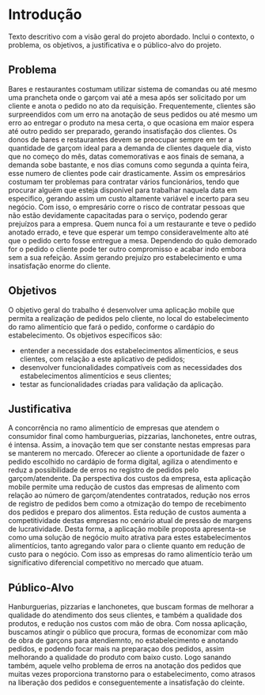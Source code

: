 # Introdução

Texto descritivo com a visão geral do projeto abordado. Inclui o contexto, o problema, os objetivos, a justificativa e o público-alvo do projeto.

## Problema

Bares e restaurantes costumam utilizar sistema de comandas ou até mesmo uma prancheta onde o garçom vai até a mesa após ser solicitado por um cliente e anota o pedido no ato da requisição.
Frequentemente, clientes são surpreendidos com um erro na anotação de seus pedidos ou até mesmo um erro ao entregar o produto na mesa certa, o que ocasiona em maior espera até outro pedido ser preparado, gerando insatisfação dos clientes.
Os donos de bares e restaurantes devem se preocupar sempre em ter a quantidade de garçom ideal para a demanda de clientes daquele dia, visto que no começo do mês, datas comemorativas e aos finais de semana, a demanda sobe bastante, e nos dias comuns como segunda a quinta feira, esse numero de clientes pode cair drasticamente. Assim os empresários costumam ter problemas para contratar vários funcionários, tendo que procurar alguém que esteja disponível para trabalhar naquela data em especifico, gerando assim um custo altamente variável e incerto para seu negócio. Com isso, o empresário corre o risco de contratar pessoas que não estão devidamente capacitadas para o serviço, podendo gerar prejuízos para a empresa. Quem nunca foi a um restaurante e teve o pedido anotado errado, e teve que esperar um tempo consideravelmente alto até que o pedido certo fosse entregue a mesa. Dependendo do quão demorado for o pedido o cliente pode ter outro compromisso e acabar indo embora sem a sua refeição. Assim gerando prejuízo pro estabelecimento e uma insatisfação enorme do cliente. 


## Objetivos

O objetivo geral do trabalho é desenvolver uma aplicação mobile que permita a realização de pedidos pelo cliente, no local do estabelecimento do ramo alimentício que fará o pedido, conforme o cardápio do estabelecimento.
Os objetivos específicos são:
- entender a necessidade dos estabelecimentos alimentícios, e seus clientes,  com relação a este aplicativo de pedidos;
- desenvolver funcionalidades compatíveis com as necessidades dos estabelecimentos alimentícios e seus clientes;
- testar as funcionalidades criadas para validação da aplicação.

## Justificativa

A concorrência no ramo alimentício de empresas que atendem o consumidor final como hamburguerias, pizzarias, lanchonetes, entre outras, é intensa. Assim, a inovação tem que ser constante nestas empresas para se manterem no mercado. Oferecer ao cliente a oportunidade de fazer o pedido escolhido no cardápio de forma digital, agiliza o atendimento e reduz a possibilidade de erros no registro de pedidos pelo garçom/atendente. Da perspectiva dos custos da empresa, esta aplicação mobile permite uma redução de custos das empresas de alimento com relação ao número de garçom/atendentes contratados, redução nos erros de registro de pedidos bem como a otmização do tempo de recebimento dos pedidos e preparo dos alimentos. Esta redução de custos aumenta a competitividade destas empresas no cenário atual de pressão de margens de lucratividade. 
Desta forma, a aplicação mobile proposta apresenta-se como uma solução de negócio muito atrativa para estes estabelecimentos alimentícios, tanto agregando valor para o cliente quanto em redução de custo para o negócio. Com isso as empresas do ramo alimentício terão um significativo diferencial competitivo no mercado que atuam.


## Público-Alvo

Hanburguerias, pizzarias e lanchonetes, que buscam formas de melhorar a qualidade do atendimento dos seus clientes,
e também a qualidade dos produtos, e redução nos custos com mão de obra.
Com nossa aplicação, buscamos atingir o público que procura, formas de economizar com mão de obra de garçons para atendiemnto,
no estabelecimento e anotando pedidos, e podendo focar mais na preparaçao dos pedidos, assim melhorando a qualidade do produto
com baixo custo.
Logo sanando também, aquele velho problema de erros na anotação dos pedidos que muitas vezes proporciona transtorno para o 
estabelecimento, como atrasos na liberação dos pedidos e conseguentemente a insatisfação do cleinte.




